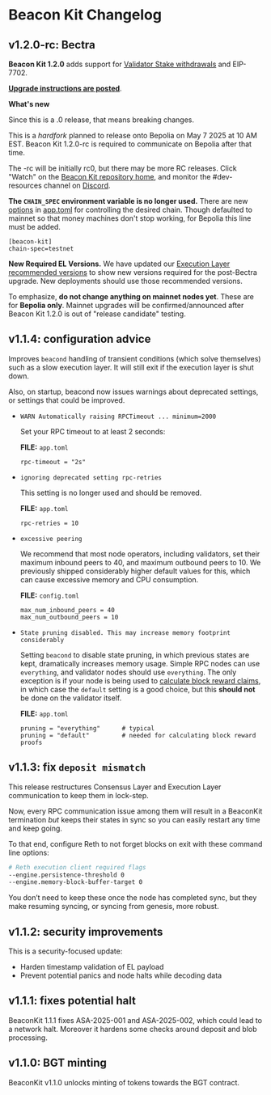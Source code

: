 # Beacon Kit Changelog

## v1.2.0-rc: Bectra

**Beacon Kit 1.2.0** adds support for [Validator Stake withdrawals](https://docs.berachain.com/nodes/guides/withdraw-stake) and EIP-7702.  

**[Upgrade instructions are posted](/nodes/guides/bectra)**. 

**What's new**

Since this is a .0 release, that means breaking changes.

This is a *hardfork* planned to release onto Bepolia on May 7 2025 at 10 AM EST.
Beacon Kit 1.2.0-rc is required to communicate on Bepolia after that time.

The -rc will be initially rc0, but there may be more RC releases. Click "Watch" on the [Beacon Kit repository home](https://github.com/berachain/beacon-kit), and monitor the #dev-resources channel on [Discord](https://discord.gg/berachain).

**The `CHAIN_SPEC` environment variable is no longer used.** There are new [options](/beacon-kit/configuration#beaconkit-configuration) in [app.toml](https://github.com/berachain/beacon-kit/blob/main/testing/networks/80069/app.toml#L117) for controlling the desired chain. Though defaulted to mainnet so that money machines don't stop working, for Bepolia this line must be added.

  ```
  [beacon-kit] 
  chain-spec=testnet
  ```


**New Required EL Versions.** We have updated our [Execution Layer recommended versions](/nodes/evm-execution) to show new versions required for the post-Bectra upgrade.  New deployments should use those recommended versions.

To emphasize, **do not change anything on mainnet nodes yet**.
These are for **Bepolia only**.
Mainnet upgrades will be confirmed/announced after Beacon Kit 1.2.0 is out of "release candidate" testing.


## v1.1.4: configuration advice

Improves `beacond` handling of transient conditions (which solve themselves) such as a slow execution layer. It will still exit if the execution layer is shut down.

Also, on startup, beacond now issues warnings about deprecated settings, or settings that could be improved.

* ```WARN Automatically raising RPCTimeout ... minimum=2000```

  Set your RPC timeout to at least 2 seconds:

  **FILE:** `app.toml`
  ```
  rpc-timeout = "2s"
  ```

* `ignoring deprecated setting rpc-retries`

  This setting is no longer used and should be removed.

  **FILE:** `app.toml`
  ```
  rpc-retries = 10
  ```


* `excessive peering`

  We recommend that most node operators, including validators, set their maximum inbound peers to 40, and maximum outbound peers to 10.
  We previously shipped considerably higher default values for this, which can cause excessive memory and CPU consumption.

  **FILE:** `config.toml`
  ```
  max_num_inbound_peers = 40
  max_num_outbound_peers = 10
  ```
  
* `State pruning disabled. This may increase memory footprint considerably`

  Setting `beacond` to disable state pruning, in which previous states are kept, dramatically increases memory usage. Simple RPC nodes can use `everything`, and validator nodes should use `everything`.  The only exception is if your node is being used to [calculate block reward claims](https://docs.berachain.com/nodes/guides/distribute-block-rewards), in which case the `default` setting is a good choice, but this **should not** be done on the validator itself.
  
  **FILE:** `app.toml`
  ```
  pruning = "everything"      # typical
  pruning = "default"         # needed for calculating block reward proofs
  ```

## v1.1.3: fix `deposit mismatch`

This release restructures Consensus Layer and Execution Layer communication to keep them in lock-step.

Now, every RPC communication issue among them will result in a BeaconKit termination *but* keeps their states in sync so you can easily restart any time and keep going.

To that end, configure Reth to not forget blocks on exit with these command line options:

```bash
# Reth execution client required flags
--engine.persistence-threshold 0
--engine.memory-block-buffer-target 0
```

You don’t need to keep these once the node has completed sync, but they make resuming syncing, or syncing from genesis, more robust.


## v1.1.2: security improvements

This is a security-focused update:
* Harden timestamp validation of EL payload
* Prevent potential panics and node halts while decoding data

## v1.1.1: fixes potential halt

BeaconKit 1.1.1 fixes ASA-2025-001 and ASA-2025-002, which could lead to a network halt. Moreover it hardens some checks around deposit and blob processing.

## v1.1.0: BGT minting

BeaconKit v1.1.0 unlocks minting of tokens towards the BGT contract.
